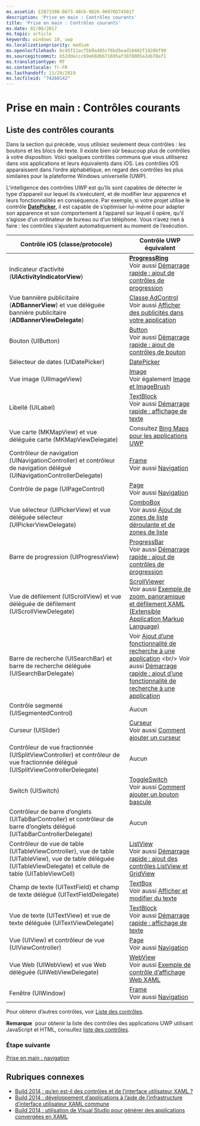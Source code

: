 ```yaml
---
ms.assetid: E2B73380-D673-48C6-9026-96976D745017
description: 'Prise en main : Contrôles courants'
title: 'Prise en main : Contrôles courants'
ms.date: 02/08/2017
ms.topic: article
keywords: windows 10, uwp
ms.localizationpriority: medium
ms.openlocfilehash: bc45f21acf5b9a485cf6bd5ead18482f1920bf99
ms.sourcegitcommit: b52ddecccb9e68dbb71695af3078005a2eb78af1
ms.translationtype: MT
ms.contentlocale: fr-FR
ms.lasthandoff: 11/20/2019
ms.locfileid: "74260142"
---
```

# <a name="getting-started-common-controls"></a>Prise en main : Contrôles courants


## <a name="common-controls-list"></a>Liste des contrôles courants

Dans la section qui précède, vous utilisiez seulement deux contrôles : les boutons et les blocs de texte. Il existe bien sûr beaucoup plus de contrôles à votre disposition. Voici quelques contrôles communs que vous utiliserez dans vos applications et leurs équivalents dans iOS. Les contrôles iOS apparaissent dans l’ordre alphabétique, en regard des contrôles les plus similaires pour la plateforme Windows universelle (UWP).

L’intelligence des contrôles UWP est qu’ils sont capables de détecter le type d’appareil sur lequel ils s’exécutent, et de modifier leur apparence et leurs fonctionnalités en conséquence. Par exemple, si votre projet utilise le contrôle [**DatePicker**](https://docs.microsoft.com/previous-versions/windows/apps/br211681(v=win.10)), il est capable de s’optimiser lui-même pour adapter son apparence et son comportement à l’appareil sur lequel il opère, qu’il s’agisse d’un ordinateur de bureau ou d’un téléphone. Vous n’avez rien à faire : les contrôles s’ajustent automatiquement au moment de l’exécution.

| Contrôle iOS (classe/protocole) | Contrôle UWP équivalent |
|------------------------------|--------------------------------------|
| Indicateur d’activité (**UIActivityIndicatorView**) | [**ProgressRing**](https://docs.microsoft.com/uwp/api/Windows.UI.Xaml.Controls.ProgressRing) <br/> Voir aussi [Démarrage rapide : ajout de contrôles de progression](https://docs.microsoft.com/previous-versions/windows/apps/hh780651(v=win.10)) |
| Vue bannière publicitaire (**ADBannerView**) et vue déléguée bannière publicitaire (**ADBannerViewDelegate**) | [Classe AdControl](https://docs.microsoft.com/uwp/api/microsoft.advertising.winrt.ui.adcontrol) <br/> Voir aussi [Afficher des publicités dans votre application](../monetize/display-ads-in-your-app.md) |
| Bouton (UIButton) | [Button](https://docs.microsoft.com/uwp/api/Windows.UI.Xaml.Controls.Button) <br/> Voir aussi [Démarrage rapide : ajout de contrôles de bouton](https://docs.microsoft.com/previous-versions/windows/apps/jj153346(v=win.10)) |
| Sélecteur de dates (UIDatePicker) | [DatePicker](https://docs.microsoft.com/previous-versions/windows/apps/br211681(v=win.10)) |
| Vue image (UIImageView) | [Image](https://docs.microsoft.com/uwp/api/Windows.UI.Xaml.Controls.Image) <br/> Voir également [Image et ImageBrush](https://docs.microsoft.com/windows/uwp/controls-and-patterns/images-imagebrushes) |
| Libellé (UILabel) | [TextBlock](https://docs.microsoft.com/uwp/api/Windows.UI.Xaml.Controls.TextBlock) <br/> Voir aussi [Démarrage rapide : affichage de texte](https://docs.microsoft.com/previous-versions/windows/apps/hh700392(v=win.10)) |
| Vue carte (MKMapView) et vue déléguée carte (MKMapViewDelegate) | Consultez [Bing Maps pour les applications UWP](https://msdn.microsoft.com/library/hh846481) |
| Contrôleur de navigation (UINavigationController) et contrôleur de navigation délégué (UINavigationControllerDelegate) | [Frame](https://docs.microsoft.com/uwp/api/Windows.UI.Xaml.Controls.Frame) <br/> Voir aussi [Navigation](https://docs.microsoft.com/windows/uwp/layout/navigation-basics) |
| Contrôle de page (UIPageControl) | [Page](https://docs.microsoft.com/uwp/api/Windows.UI.Xaml.Controls.Page) <br/> Voir aussi [Navigation](https://docs.microsoft.com/windows/uwp/layout/navigation-basics) |
| Vue sélecteur (UIPickerView) et vue déléguée sélecteur (UIPickerViewDelegate) | [ComboBox](https://docs.microsoft.com/uwp/api/Windows.UI.Xaml.Controls.ComboBox) <br/> Voir aussi [Ajout de zones de liste déroulante et de zones de liste](https://docs.microsoft.com/previous-versions/windows/apps/hh780616(v=win.10)) |
| Barre de progression (UIProgressView) | [ProgressBar](https://docs.microsoft.com/uwp/api/Windows.UI.Xaml.Controls.ProgressBar) <br/> Voir aussi [Démarrage rapide : ajout de contrôles de progression](https://docs.microsoft.com/previous-versions/windows/apps/hh780651(v=win.10)) |
| Vue de défilement (UIScrollView) et vue déléguée de défilement (UIScrollViewDelegate) | [ScrollViewer](https://docs.microsoft.com/uwp/api/Windows.UI.Xaml.Controls.ScrollViewer) <br/>  Voir aussi [Exemple de zoom, panoramique et défilement XAML (Extensible Application Markup Language)](https://code.msdn.microsoft.com/windowsapps/xaml-scrollviewer-pan-and-949d29e9) |
| Barre de recherche (UISearchBar) et barre de recherche déléguée (UISearchBarDelegate) | Voir [Ajout d’une fonctionnalité de recherche à une application](https://docs.microsoft.com/previous-versions/windows/apps/jj130767(v=win.10)) <br/>  Voir aussi [Démarrage rapide : ajout d’une fonctionnalité de recherche à une application](https://docs.microsoft.com/previous-versions/windows/apps/hh868180(v=win.10)) |
| Contrôle segmenté (UISegmentedControl) | Aucun |
| Curseur (UISlider) | [Curseur](https://docs.microsoft.com/uwp/api/Windows.UI.Xaml.Controls.Slider) <br/>  Voir aussi [Comment ajouter un curseur](https://docs.microsoft.com/previous-versions/windows/apps/hh868197(v=win.10)) |
| Contrôleur de vue fractionnée (UISplitViewController) et contrôleur de vue fractionnée délégué (UISplitViewControllerDelegate) | Aucun |
| Switch (UISwitch) | [ToggleSwitch](https://docs.microsoft.com/uwp/api/Windows.UI.Xaml.Controls.ToggleSwitch) <br/>  Voir aussi [Comment ajouter un bouton bascule](https://docs.microsoft.com/previous-versions/windows/apps/hh868198(v=win.10)) |
| Contrôleur de barre d’onglets (UITabBarController) et contrôleur de barre d’onglets délégué (UITabBarControllerDelegate) | Aucun |
| Contrôleur de vue de table (UITableViewController), vue de table (UITableView), vue de table déléguée (UITableViewDelegate) et cellule de table (UITableViewCell) | [ListView](https://docs.microsoft.com/uwp/api/Windows.UI.Xaml.Controls.ListView) <br/>  Voir aussi [Démarrage rapide : ajout des contrôles ListView et GridView](https://docs.microsoft.com/previous-versions/windows/apps/hh780650(v=win.10)) |
| Champ de texte (UITextField) et champ de texte délégué (UITextFieldDelegate) | [TextBox](https://docs.microsoft.com/uwp/api/Windows.UI.Xaml.Controls.TextBox) <br/>  Voir aussi [Afficher et modifier du texte](https://docs.microsoft.com/windows/uwp/design/controls-and-patterns/text-controls) |
| Vue de texte (UITextView) et vue de texte déléguée (UITextViewDelegate) | [TextBlock](https://docs.microsoft.com/uwp/api/Windows.UI.Xaml.Controls.TextBlock) <br/>  Voir aussi [Démarrage rapide : affichage de texte](https://docs.microsoft.com/previous-versions/windows/apps/hh700392(v=win.10)) |
| Vue (UIView) et contrôleur de vue (UIViewController) | [Page](https://docs.microsoft.com/uwp/api/Windows.UI.Xaml.Controls.Page) <br/>  Voir aussi [Navigation](https://docs.microsoft.com/windows/uwp/layout/navigation-basics) |
| Vue Web (UIWebView) et vue Web déléguée (UIWebViewDelegate) | [WebView](https://docs.microsoft.com/uwp/api/Windows.UI.Xaml.Controls.WebView) <br/>  Voir aussi [Exemple de contrôle d’affichage Web XAML](https://code.msdn.microsoft.com/windowsapps/XAML-WebView-control-sample-58ad63f7) |
| Fenêtre (UIWindow) | [Frame](https://docs.microsoft.com/uwp/api/Windows.UI.Xaml.Controls.Frame) <br/>  Voir aussi [Navigation](https://docs.microsoft.com/windows/uwp/layout/navigation-basics) |

Pour obtenir d’autres contrôles, voir [Liste des contrôles](https://docs.microsoft.com/windows/uwp/design/controls-and-patterns/).

**Remarque**  pour obtenir la liste des contrôles des applications UWP utilisant JavaScript et HTML, consultez [liste des contrôles](https://docs.microsoft.com/previous-versions/windows/apps/hh465453(v=win.10)).

### <a name="next-step"></a>Étape suivante

[Prise en main : navigation](getting-started-navigation.md)

## <a name="related-topics"></a>Rubriques connexes

* [Build 2014 : qu’en est-il des contrôles et de l’interface utilisateur XAML ?](https://channel9.msdn.com/Events/Build/2014/2-516)
* [Build 2014 : développement d’applications à l’aide de l’infrastructure d’interface utilisateur XAML commune](https://channel9.msdn.com/Events/Build/2014/2-507)
* [Build 2014 : utilisation de Visual Studio pour générer des applications convergées en XAML](https://channel9.msdn.com/Events/Build/2014/3-591)
